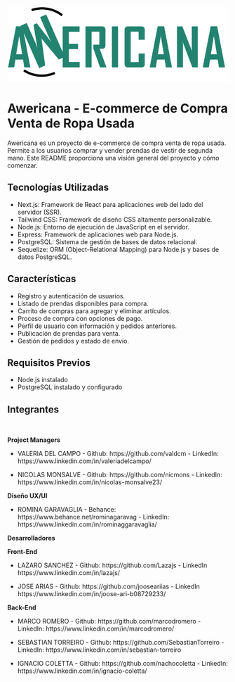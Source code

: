 
<img src='./client/public/assets/logobig.svg' alt="awericana" style="align-items: center">

# Awericana - E-commerce de Compra Venta de Ropa Usada

Awericana es un proyecto de e-commerce de compra venta de ropa usada. Permite a los usuarios comprar y vender prendas de vestir de segunda mano. Este README proporciona una visión general del proyecto y cómo comenzar.

## Tecnologías Utilizadas

- Next.js: Framework de React para aplicaciones web del lado del servidor (SSR).
- Tailwind CSS: Framework de diseño CSS altamente personalizable.
- Node.js: Entorno de ejecución de JavaScript en el servidor.
- Express: Framework de aplicaciones web para Node.js.
- PostgreSQL: Sistema de gestión de bases de datos relacional.
- Sequelize: ORM (Object-Relational Mapping) para Node.js y bases de datos PostgreSQL.

## Características

- Registro y autenticación de usuarios.
- Listado de prendas disponibles para compra.
- Carrito de compras para agregar y eliminar artículos.
- Proceso de compra con opciones de pago.
- Perfil de usuario con información y pedidos anteriores.
- Publicación de prendas para venta.
- Gestión de pedidos y estado de envío.

## Requisitos Previos

- Node.js instalado
- PostgreSQL instalado y configurado

## Integrantes 
</br>
<p><b>Project Managers</b></p>

<ul>
    <li>
        <p>VALERIA  DEL CAMPO - Github: https://github.com/valdcm - LinkedIn: https://www.linkedin.com/in/valeriadelcampo/</p>
    </li>
    <li>
        <p>NICOLAS MONSALVE - Github: https://github.com/nicmons - LinkedIn: https://www.linkedin.com/in/nicolas-monsalve23/</p>
    </li>
</ul>

<p><b>Diseño UX/UI</b></p>
<ul>
    <li>
        ROMINA GARAVAGLIA - Behance: https://www.behance.net/rominagaravag - LinkedIn: https://www.linkedin.com/in/rominaggaravaglia/
    </li>
</ul>

<p><b>Desarrolladores</b></p> 

<p><b>Front-End</b></P>
<ul>
    <li>
        <p>LAZARO SANCHEZ - Github: https://github.com/Lazajs - LinkedIn https://www.linkedin.com/in/lazajs/ </p>
    </li>
    <li>
        <p>JOSE ARIAS - Github: https://github.com/jooseariias - LinkedIn https://www.linkedin.com/in/joose-ari-b08729233/</p>
    </li>
</ul>
<p><b>Back-End</b></p>
<ul>
    <li>
        <p>MARCO ROMERO - Github: https://github.com/marcodromero - LinkedIn: https://www.linkedin.com/in/marcodromero/</p>
    </li>
    <li>
        <p>SEBASTIAN TORREIRO - Github: https://github.com/SebastianTorreiro - LinkedIn: https://www.linkedin.com/in/sebastian-torreiro</p>
    </li>
    <li>
        <p>IGNACIO COLETTA - Github: https://github.com/nachocoletta - LinkedIn: https://www.linkedin.com/in/ignacio-coletta/</a></p>
    </li>
</ul>
